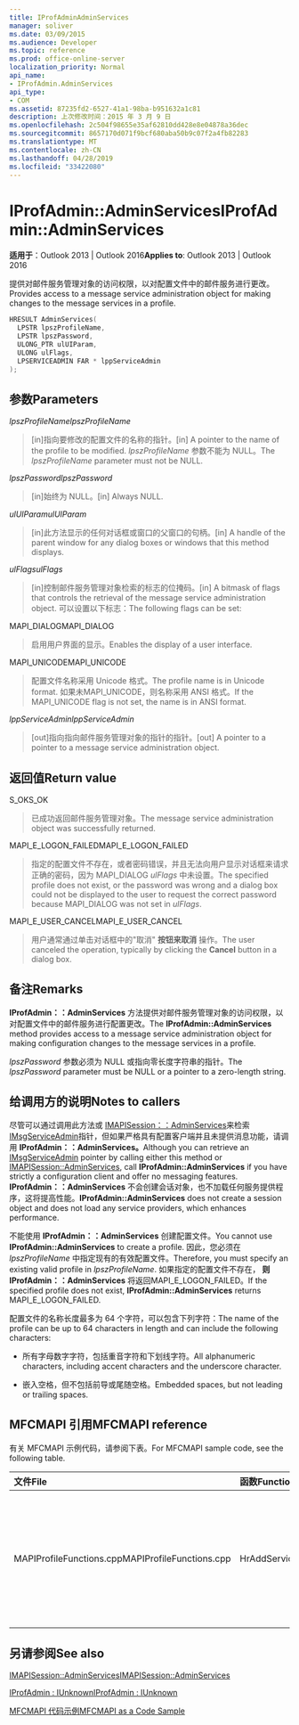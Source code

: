 ```yaml
---
title: IProfAdminAdminServices
manager: soliver
ms.date: 03/09/2015
ms.audience: Developer
ms.topic: reference
ms.prod: office-online-server
localization_priority: Normal
api_name:
- IProfAdmin.AdminServices
api_type:
- COM
ms.assetid: 87235fd2-6527-41a1-98ba-b951632a1c81
description: 上次修改时间：2015 年 3 月 9 日
ms.openlocfilehash: 2c504f98655e35af62810dd428e8e04878a36dec
ms.sourcegitcommit: 8657170d071f9bcf680aba50b9c07f2a4fb82283
ms.translationtype: MT
ms.contentlocale: zh-CN
ms.lasthandoff: 04/28/2019
ms.locfileid: "33422080"
---
```

# <a name="iprofadminadminservices"></a><span data-ttu-id="35129-103">IProfAdmin::AdminServices</span><span class="sxs-lookup"><span data-stu-id="35129-103">IProfAdmin::AdminServices</span></span>

  
  
<span data-ttu-id="35129-104">**适用于**：Outlook 2013 | Outlook 2016</span><span class="sxs-lookup"><span data-stu-id="35129-104">**Applies to**: Outlook 2013 | Outlook 2016</span></span> 
  
<span data-ttu-id="35129-105">提供对邮件服务管理对象的访问权限，以对配置文件中的邮件服务进行更改。</span><span class="sxs-lookup"><span data-stu-id="35129-105">Provides access to a message service administration object for making changes to the message services in a profile.</span></span>
  
```cpp
HRESULT AdminServices(
  LPSTR lpszProfileName,
  LPSTR lpszPassword,
  ULONG_PTR ulUIParam,
  ULONG ulFlags,
  LPSERVICEADMIN FAR * lppServiceAdmin
);
```

## <a name="parameters"></a><span data-ttu-id="35129-106">参数</span><span class="sxs-lookup"><span data-stu-id="35129-106">Parameters</span></span>

 <span data-ttu-id="35129-107">_lpszProfileName_</span><span class="sxs-lookup"><span data-stu-id="35129-107">_lpszProfileName_</span></span>
  
> <span data-ttu-id="35129-108">[in]指向要修改的配置文件的名称的指针。</span><span class="sxs-lookup"><span data-stu-id="35129-108">[in] A pointer to the name of the profile to be modified.</span></span> <span data-ttu-id="35129-109">_lpszProfileName_ 参数不能为 NULL。</span><span class="sxs-lookup"><span data-stu-id="35129-109">The  _lpszProfileName_ parameter must not be NULL.</span></span> 
    
 <span data-ttu-id="35129-110">_lpszPassword_</span><span class="sxs-lookup"><span data-stu-id="35129-110">_lpszPassword_</span></span>
  
> <span data-ttu-id="35129-111">[in]始终为 NULL。</span><span class="sxs-lookup"><span data-stu-id="35129-111">[in] Always NULL.</span></span> 
    
 <span data-ttu-id="35129-112">_ulUIParam_</span><span class="sxs-lookup"><span data-stu-id="35129-112">_ulUIParam_</span></span>
  
> <span data-ttu-id="35129-113">[in]此方法显示的任何对话框或窗口的父窗口的句柄。</span><span class="sxs-lookup"><span data-stu-id="35129-113">[in] A handle of the parent window for any dialog boxes or windows that this method displays.</span></span>
    
 <span data-ttu-id="35129-114">_ulFlags_</span><span class="sxs-lookup"><span data-stu-id="35129-114">_ulFlags_</span></span>
  
> <span data-ttu-id="35129-115">[in]控制邮件服务管理对象检索的标志的位掩码。</span><span class="sxs-lookup"><span data-stu-id="35129-115">[in] A bitmask of flags that controls the retrieval of the message service administration object.</span></span> <span data-ttu-id="35129-116">可以设置以下标志：</span><span class="sxs-lookup"><span data-stu-id="35129-116">The following flags can be set:</span></span>
    
<span data-ttu-id="35129-117">MAPI_DIALOG</span><span class="sxs-lookup"><span data-stu-id="35129-117">MAPI_DIALOG</span></span> 
  
> <span data-ttu-id="35129-118">启用用户界面的显示。</span><span class="sxs-lookup"><span data-stu-id="35129-118">Enables the display of a user interface.</span></span> 
    
<span data-ttu-id="35129-119">MAPI_UNICODE</span><span class="sxs-lookup"><span data-stu-id="35129-119">MAPI_UNICODE</span></span> 
  
> <span data-ttu-id="35129-120">配置文件名称采用 Unicode 格式。</span><span class="sxs-lookup"><span data-stu-id="35129-120">The profile name is in Unicode format.</span></span> <span data-ttu-id="35129-121">如果未MAPI_UNICODE，则名称采用 ANSI 格式。</span><span class="sxs-lookup"><span data-stu-id="35129-121">If the MAPI_UNICODE flag is not set, the name is in ANSI format.</span></span>
    
 <span data-ttu-id="35129-122">_lppServiceAdmin_</span><span class="sxs-lookup"><span data-stu-id="35129-122">_lppServiceAdmin_</span></span>
  
> <span data-ttu-id="35129-123">[out]指向指向邮件服务管理对象的指针的指针。</span><span class="sxs-lookup"><span data-stu-id="35129-123">[out] A pointer to a pointer to a message service administration object.</span></span>
    
## <a name="return-value"></a><span data-ttu-id="35129-124">返回值</span><span class="sxs-lookup"><span data-stu-id="35129-124">Return value</span></span>

<span data-ttu-id="35129-125">S_OK</span><span class="sxs-lookup"><span data-stu-id="35129-125">S_OK</span></span> 
  
> <span data-ttu-id="35129-126">已成功返回邮件服务管理对象。</span><span class="sxs-lookup"><span data-stu-id="35129-126">The message service administration object was successfully returned.</span></span>
    
<span data-ttu-id="35129-127">MAPI_E_LOGON_FAILED</span><span class="sxs-lookup"><span data-stu-id="35129-127">MAPI_E_LOGON_FAILED</span></span> 
  
> <span data-ttu-id="35129-128">指定的配置文件不存在，或者密码错误，并且无法向用户显示对话框来请求正确的密码，因为 MAPI_DIALOG  _ulFlags_ 中未设置。</span><span class="sxs-lookup"><span data-stu-id="35129-128">The specified profile does not exist, or the password was wrong and a dialog box could not be displayed to the user to request the correct password because MAPI_DIALOG was not set in  _ulFlags_.</span></span>
    
<span data-ttu-id="35129-129">MAPI_E_USER_CANCEL</span><span class="sxs-lookup"><span data-stu-id="35129-129">MAPI_E_USER_CANCEL</span></span> 
  
> <span data-ttu-id="35129-130">用户通常通过单击对话框中的"取消" **按钮来取消** 操作。</span><span class="sxs-lookup"><span data-stu-id="35129-130">The user canceled the operation, typically by clicking the **Cancel** button in a dialog box.</span></span> 
    
## <a name="remarks"></a><span data-ttu-id="35129-131">备注</span><span class="sxs-lookup"><span data-stu-id="35129-131">Remarks</span></span>

<span data-ttu-id="35129-132">**IProfAdmin：：AdminServices** 方法提供对邮件服务管理对象的访问权限，以对配置文件中的邮件服务进行配置更改。</span><span class="sxs-lookup"><span data-stu-id="35129-132">The **IProfAdmin::AdminServices** method provides access to a message service administration object for making configuration changes to the message services in a profile.</span></span> 
  
 <span data-ttu-id="35129-133">_lpszPassword_ 参数必须为 NULL 或指向零长度字符串的指针。</span><span class="sxs-lookup"><span data-stu-id="35129-133">The  _lpszPassword_ parameter must be NULL or a pointer to a zero-length string.</span></span> 
  
## <a name="notes-to-callers"></a><span data-ttu-id="35129-134">给调用方的说明</span><span class="sxs-lookup"><span data-stu-id="35129-134">Notes to callers</span></span>

<span data-ttu-id="35129-135">尽管可以通过调用此方法或 [IMAPISession：：AdminServices](imapisession-adminservices.md)来检索 [IMsgServiceAdmin](imsgserviceadminiunknown.md)指针，但如果严格具有配置客户端并且未提供消息功能，请调用 **IProfAdmin：：AdminServices。**</span><span class="sxs-lookup"><span data-stu-id="35129-135">Although you can retrieve an [IMsgServiceAdmin](imsgserviceadminiunknown.md) pointer by calling either this method or [IMAPISession::AdminServices](imapisession-adminservices.md), call **IProfAdmin::AdminServices** if you have strictly a configuration client and offer no messaging features.</span></span> <span data-ttu-id="35129-136">**IProfAdmin：：AdminServices** 不会创建会话对象，也不加载任何服务提供程序，这将提高性能。</span><span class="sxs-lookup"><span data-stu-id="35129-136">**IProfAdmin::AdminServices** does not create a session object and does not load any service providers, which enhances performance.</span></span> 
  
<span data-ttu-id="35129-137">不能使用 **IProfAdmin：：AdminServices** 创建配置文件。</span><span class="sxs-lookup"><span data-stu-id="35129-137">You cannot use **IProfAdmin::AdminServices** to create a profile.</span></span> <span data-ttu-id="35129-138">因此，您必须在  _lpszProfileName_ 中指定现有的有效配置文件。</span><span class="sxs-lookup"><span data-stu-id="35129-138">Therefore, you must specify an existing valid profile in  _lpszProfileName_.</span></span> <span data-ttu-id="35129-139">如果指定的配置文件不存在， **则 IProfAdmin：：AdminServices** 将返回MAPI_E_LOGON_FAILED。</span><span class="sxs-lookup"><span data-stu-id="35129-139">If the specified profile does not exist, **IProfAdmin::AdminServices** returns MAPI_E_LOGON_FAILED.</span></span> 
  
<span data-ttu-id="35129-140">配置文件的名称长度最多为 64 个字符，可以包含下列字符：</span><span class="sxs-lookup"><span data-stu-id="35129-140">The name of the profile can be up to 64 characters in length and can include the following characters:</span></span>
  
- <span data-ttu-id="35129-141">所有字母数字字符，包括重音字符和下划线字符。</span><span class="sxs-lookup"><span data-stu-id="35129-141">All alphanumeric characters, including accent characters and the underscore character.</span></span> 
    
- <span data-ttu-id="35129-142">嵌入空格，但不包括前导或尾随空格。</span><span class="sxs-lookup"><span data-stu-id="35129-142">Embedded spaces, but not leading or trailing spaces.</span></span>
    
## <a name="mfcmapi-reference"></a><span data-ttu-id="35129-143">MFCMAPI 引用</span><span class="sxs-lookup"><span data-stu-id="35129-143">MFCMAPI reference</span></span>

<span data-ttu-id="35129-144">有关 MFCMAPI 示例代码，请参阅下表。</span><span class="sxs-lookup"><span data-stu-id="35129-144">For MFCMAPI sample code, see the following table.</span></span>
  
|<span data-ttu-id="35129-145">**文件**</span><span class="sxs-lookup"><span data-stu-id="35129-145">**File**</span></span>|<span data-ttu-id="35129-146">**函数**</span><span class="sxs-lookup"><span data-stu-id="35129-146">**Function**</span></span>|<span data-ttu-id="35129-147">**备注**</span><span class="sxs-lookup"><span data-stu-id="35129-147">**Comment**</span></span>|
|:-----|:-----|:-----|
|<span data-ttu-id="35129-148">MAPIProfileFunctions.cpp</span><span class="sxs-lookup"><span data-stu-id="35129-148">MAPIProfileFunctions.cpp</span></span>  <br/> | <span data-ttu-id="35129-149">HrAddServiceToProfile</span><span class="sxs-lookup"><span data-stu-id="35129-149">HrAddServiceToProfile</span></span>  <br/> |<span data-ttu-id="35129-150">MFCMAPI 使用 **IProfAdmin：：AdminServices** 方法打开所选配置文件的邮件服务管理对象以添加服务。</span><span class="sxs-lookup"><span data-stu-id="35129-150">MFCMAPI uses the **IProfAdmin::AdminServices** method to open a message service administration object for the selected profile to add services.</span></span>  <br/> |
   
## <a name="see-also"></a><span data-ttu-id="35129-151">另请参阅</span><span class="sxs-lookup"><span data-stu-id="35129-151">See also</span></span>



[<span data-ttu-id="35129-152">IMAPISession::AdminServices</span><span class="sxs-lookup"><span data-stu-id="35129-152">IMAPISession::AdminServices</span></span>](imapisession-adminservices.md)
  
[<span data-ttu-id="35129-153">IProfAdmin : IUnknown</span><span class="sxs-lookup"><span data-stu-id="35129-153">IProfAdmin : IUnknown</span></span>](iprofadminiunknown.md)


[<span data-ttu-id="35129-154">MFCMAPI 代码示例</span><span class="sxs-lookup"><span data-stu-id="35129-154">MFCMAPI as a Code Sample</span></span>](mfcmapi-as-a-code-sample.md)

